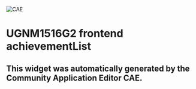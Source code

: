 ![CAE](https://github.com/CAE-Community-Application-Editor/application-UGNM1516G2-app/blob/gh-pages/frontendComponent-UGNM1516G2-frontend-achievementList/img/logo.png)  

UGNM1516G2 frontend achievementList
===================


This widget was automatically generated by the Community Application Editor CAE.  
---------------
